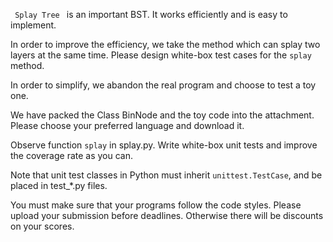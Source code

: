 <code> Splay Tree </code> is an important BST. It works efficiently and is easy to implement.

In order to improve the efficiency, we take the method which can splay two layers at the same time. Please design  white-box test cases for the <code>splay</code> method.

In order to simplify, we abandon the real program and choose to test a toy one.

We have packed the Class BinNode and the toy code into the attachment. Please choose your preferred language and download it.

Observe function <code>splay</code> in splay.py. Write white-box unit tests and improve the coverage rate as you can.

Note that unit test classes in Python must inherit <code>unittest.TestCase</code>, and be placed in test_*.py files.

You must make sure that your programs follow the code styles. Please upload your submission before deadlines. Otherwise there will be discounts on your scores.

